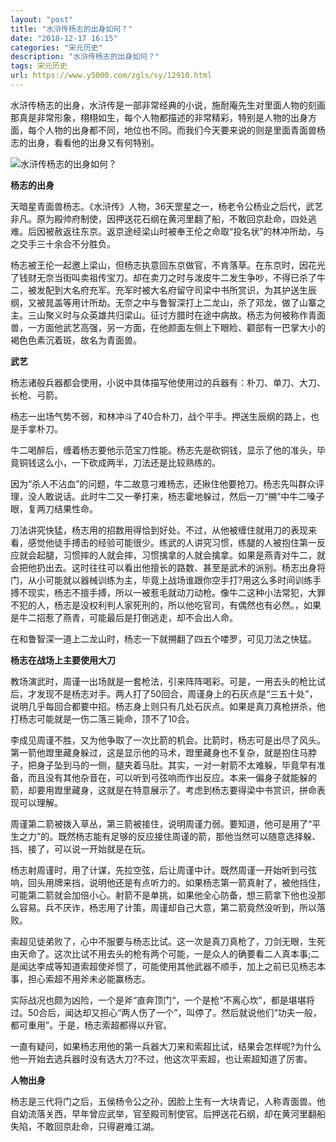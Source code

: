 ```yaml
---
layout: "post"
title: "水浒传杨志的出身如何？"
date: "2018-12-17 16:15"
categories: "宋元历史"
description: "水浒传杨志的出身如何？"
tags: 宋元历史
url: https://www.y5000.com/zgls/sy/12910.html
---
```






水浒传杨志的出身，水浒传是一部非常经典的小说，施耐庵先生对里面人物的刻画那真是非常形象，栩栩如生，每个人物都描述的非常精彩，特别是人物的出身方面，每个人物的出身都不同，地位也不同。而我们今天要来说的则是里面青面兽杨志的出身，看看他的出身又有何特别。

![水浒传杨志的出身如何？](/uploads/allimg/170209/6-1F209144P4259.JPG)

**杨志的出身**

天暗星青面兽杨志。《水浒传》人物，36天罡星之一，杨老令公杨业之后代，武艺非凡。原为殿帅府制使，因押送花石纲在黄河里翻了船，不敢回京赴命，四处逃难。后因被赦返往东京。返京途经梁山时被奉王伦之命取“投名状”的林冲所劫，与之交手三十余合不分胜负。

杨志被王伦一起邀上梁山，但杨志执意回东京做官，不肯落草。在东京时，因花光了钱财无奈当街叫卖祖传宝刀。却在卖刀之时与泼皮牛二发生争吵，不得已杀了牛二，被发配到大名府充军。充军时被大名府留守司梁中书所赏识，为其护送生辰纲，又被晁盖等用计所劫。无奈之中与鲁智深打上二龙山，杀了邓龙，做了山寨之主。三山聚义时与众英雄共归梁山。征讨方腊时在途中病故。杨志为何被称作青面兽，一方面他武艺高强，另一方面，在他颜面左侧上下眼睑、颧部有一巴掌大小的褐色色素沉着斑，故名为青面兽。

**武艺**

杨志诸般兵器都会使用，小说中具体描写他使用过的兵器有：朴刀、单刀、大刀、长枪、弓箭。

杨志一出场气势不弱，和林冲斗了40合朴刀，战个平手。押送生辰纲的路上，也是手拿朴刀。

牛二喝醉后，缠着杨志要他示范宝刀性能。杨志先是砍铜钱，显示了他的准头，毕竟铜钱这么小，一下砍成两半，刀法还是比较熟练的。

因为“杀人不沾血”的问题，牛二故意刁难杨志，还揪住他要抢刀。杨志先叫群众评理，没人敢说话。此时牛二又一拳打来，杨志霍地躲过，然后一刀“搠”中牛二嗓子眼，复两刀结果性命。

刀法讲究快猛，杨志用的招数用得恰到好处。不过，从他被缠住就用刀的表现来看，感觉他徒手搏击的经验可能很少。练武的人讲究习惯，练腿的人被抱住第一反应就会起腿，习惯摔的人就会摔，习惯擒拿的人就会擒拿。如果是燕青对牛二，就会把他扔出去。这时往往可以看出他擅长的路数、甚至是武术的派别。杨志出身将门，从小可能就以器械训练为主，毕竟上战场谁跟你空手打?用这么多时间训练手搏不现实，杨志不擅手搏，所以一被惹毛就动刀动枪。像牛二这种小法常犯，大罪不犯的人，杨志是没权利判人家死刑的，所以他吃官司，有偶然也有必然。，如果是牛二招惹了燕青，可能最后是打倒逃走，却不会出人命。

在和鲁智深一道上二龙山时，杨志一下就搠翻了四五个喽罗，可见刀法之快猛。

**杨志在战场上主要使用大刀**

教场演武时，周谨一出场就是一套枪法，引来阵阵喝彩。可是，一用去头的枪比试后，才发现不是杨志对手。两人打了50回合，周谨身上的石灰点是“三五十处”，说明几乎每回合都要中招。杨志身上则只有几处石灰点。如果是真刀真枪拼杀，他打杨志可能就是一伤二落三毙命，顶不了10合。

李成见周谨不胜，又为他争取了一次比箭的机会。比箭时，杨志可是出尽了风头。第一箭他蹬里藏身躲过，这是显示他的马术，蹬里藏身也不复杂，就是抱住马脖子，把身子坠到马的一侧，腿夹着马肚。其实，一对一射箭不太难躲，毕竟早有准备，而且没有其他杂音在，可以听到弓弦响而作出反应。本来一偏身子就能躲的箭，却要用蹬里藏身，这就是在特意展示了。考虑到杨志要得梁中书赏识，拼命表现可以理解。

周谨第二箭被拨入草丛，第三箭被接住，说明周谨力弱。要知道，他可是用了“平生之力”的。既然杨志能有足够的反应接住周谨的箭，那他当然可以随意选择躲、挡、接了，可以说一开始就是在玩。

杨志射周谨时，用了计谋，先拉空弦，后让周谨中计。既然周谨一开始听到弓弦响，回头用牌来挡，说明他还是有点听力的。如果杨志第一箭真射了，被他挡住，可能第二箭就会加倍小心。射箭不是单挑，如果他全心防备，想三箭拿下他也没那么容易。兵不厌诈，杨志用了计策，周谨却自己大意，第二箭竟然没听到，所以落败。

索超见徒弟败了，心中不服要与杨志比试。这一次是真刀真枪了，刀剑无眼，生死由天命了。这次比试不用去头的枪有两个可能，一是众人的确要看二人真本事;二是闻达李成等知道索超使斧惯了，可能使用其他武器不顺手，加上之前已见杨志本事，担心索超不用斧未必能赢杨志。

实际战况也颇为凶险，一个是斧“直奔顶门“，一个是枪“不离心坎”，都是堪堪将过。50合后，闻达却又担心“两人伤了一个”，叫停了。然后就说他们“功夫一般，都可重用”。于是，杨志索超都得以升官。

一直有疑问，如果杨志用他的第一兵器大刀来和索超比试，结果会怎样呢?为什么他一开始去选兵器时没有选大刀?不过，他这次平索超，也让索超知道了厉害。

**人物出身**

杨志是三代将门之后，五侯杨令公之孙，因脸上生有一大块青记，人称青面兽。他自幼流落关西，早年曾应武举，官至殿司制使官。后押送花石纲，却在黄河里翻船失陷，不敢回京赴命，只得避难江湖。
